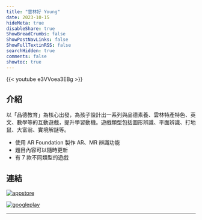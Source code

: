 ```yaml
---
title: "雲林好 Young"
date: 2023-10-15
hideMeta: true
disableShare: true
ShowBreadCrumbs: false
ShowPostNavLinks: false
ShowFullTextinRSS: false
searchHidden: true
comments: false
showtoc: true
---
```


{{< youtube e3VVoea3EBg >}}

## 介紹

以「品德教育」為核心出發，為孩子設計出一系列與品德素養、雲林特產特色、英文、數學等的互動遊戲，提升學習動機。遊戲類型包括圖形辨識、平面辨識、打地鼠、大富翁、實境解謎等。

- 使用 AR Foundation 製作 AR、MR 辨識功能
- 題目內容可以隨時更新
- 有 7 款不同類型的遊戲

## 連結

[![appstore][img_appstore]][appstore]

[![googleplay][img_googleplay]][googleplay]

---

[img_appstore]: https://imgur.com/APiZmgH.png
[img_googleplay]: https://imgur.com/GyhUzK3.png
[appstore]: https://apps.apple.com/al/app/雲林好-young-品德藏寶圖/id1605719988
[googleplay]: https://play.google.com/store/apps/details?id=tw.gov.yunlin.charactertreasuremap
